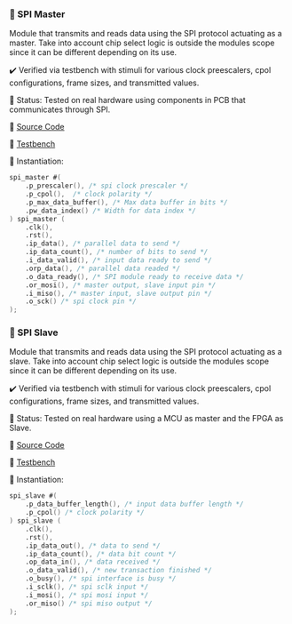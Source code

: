 ### 🔹 SPI Master

Module that transmits and reads data using the SPI protocol actuating as a master. Take into account chip select logic is outside the modules scope since it can be different depending on its use. 

✔️ Verified via testbench with stimuli for various clock preescalers, cpol configurations, frame sizes, and transmitted values.

🧪 Status: Tested on real hardware using components in PCB that communicates through SPI.

📁 [Source Code](source/spi_master.v)

📁 [Testbench](test/spi_tb.v)

📌 Instantiation:

```verilog
spi_master #(
    .p_prescaler(), /* spi clock prescaler */
    .p_cpol(),	/* clock polarity */
    .p_max_data_buffer(), /* Max data buffer in bits */
    .pw_data_index() /* Width for data index */
) spi_master (
    .clk(),
    .rst(),
    .ip_data(), /* parallel data to send */
    .ip_data_count(), /* number of bits to send */
    .i_data_valid(), /* input data ready to send */
    .orp_data(), /* parallel data readed */
    .o_data_ready(), /* SPI module ready to receive data */
    .or_mosi(), /* master output, slave input pin */
    .i_miso(), /* master input, slave output pin */
    .o_sck() /* spi clock pin */
);
```

### 🔹 SPI Slave

Module that transmits and reads data using the SPI protocol actuating as a slave. Take into account chip select logic is outside the modules scope since it can be different depending on its use. 

✔️ Verified via testbench with stimuli for various clock preescalers, cpol configurations, frame sizes, and transmitted values.

🧪 Status: Tested on real hardware using a MCU as master and the FPGA as Slave.

📁 [Source Code](source/spi_slave.v)

📁 [Testbench](test/spi_tb.v)

📌 Instantiation:

```verilog
spi_slave #(
    .p_data_buffer_length(), /* input data buffer length */
    .p_cpol() /* clock polarity */
) spi_slave (
    .clk(),
    .rst(),
    .ip_data_out(), /* data to send */
    .ip_data_count(), /* data bit count */
    .op_data_in(), /* data received */
    .o_data_valid(), /* new transaction finished */
    .o_busy(), /* spi interface is busy */
    .i_sclk(), /* spi sclk input */
    .i_mosi(), /* spi mosi input */
    .or_miso() /* spi miso output */
);
```